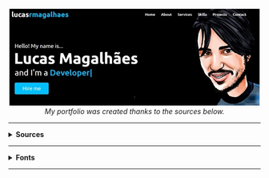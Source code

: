 <p align="center">
  <a href="http://lucasrmagalhaes.rf.gd/" target="_blank">
    <img 
         src="https://github.com/lucasrmagalhaes/lucasrmagalhaes-portfolio/blob/main/img/capa.jpg" 
         alt="Portfolio" 
    />
  </a>
  <br />
  <i>My portfolio was created thanks to the sources below.</i>
</p>

<hr />

<details>
  <summary><strong>Sources</strong></summary>
  
  <br />
  
  - [Responsive Personal Portfolio Website using HTML CSS & JavaScript](https://www.youtube.com/watch?v=tcskp-ncN0I&list=PLeEpiRHdVhbfM6HrlsCO4eZdo7Yrgouel&index=1&t=286s "Responsive Personal Portfolio Website using HTML CSS & JavaScript")
  - [Font Awesome 5](https://www.w3schools.com/icons/fontawesome5_intro.asp "Font Awesome 5")
  - [Lorem Ipsum](https://www.lipsum.com/ "Lorem Ipsum")
  - [JQuery CDN](http://code.jquery.com/ "JQuery CDN")
  - [Google Fonts](https://fonts.google.com/ "Google Fonts")
  - [cdnjs](https://cdnjs.com/ "cdnjs")
  - [Hosting Sites for Free](https://www.youtube.com/watch?v=w_2pxwIS1yY "Hosting Sites for Free")
  - [Infinity Free](https://app.infinityfree.net/ "Infinity Free")
  - [Monsta FTP](http://binottotecnologia.com.br/ftp-web/ "Monsta FTP")
  
</details>

<hr />
  
<details>
  <summary><strong>Fonts</strong></summary>
  
  <br />

  <h5 align="left">Google Fonts - Settings:</h5>

  ###### Poppins:
  - Regular 400
  - Medium 500
  - Semi-bold 600
  - Bold 700

  ###### Ubuntu:
  - Regular 400
  - Medium 500
  - Bold 700

  ###### Import:
  - Embed - @import

  <hr />

  ##### cdnjs - Settings:
  - waypoints
  - OwlCarousel2
  - Asset Type: Styling
  - typed.js

</details>

<hr />
